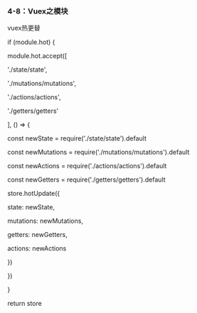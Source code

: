 <h3>4-8：Vuex之模块</h3   
<p>vuex热更替</p>
<p> if (module.hot) {</p>
<p>module.hot.accept([</p>
<p>'./state/state',</p>
<p> './mutations/mutations',</p>
<p> './actions/actions',</p>
<p>'./getters/getters'</p>
<p> ], () => {</p>
<p> const newState = require('./state/state').default</p>
<p>const newMutations = require('./mutations/mutations').default</p>
<p>const newActions = require('./actions/actions').default</p>
<p> const newGetters = require('./getters/getters').default</p>
<p>store.hotUpdate({</p>
<p>state: newState,</p>
<p>mutations: newMutations,</p>
<p>getters: newGetters,</p>
<p>actions: newActions</p>
<p>})</p>
<p>})</p>
<p>}</p>
<p>return store</p>
  
        
          
         
         
          
       
         
          
          
         
    
          
            
            
            
            
  
      
      
        
        
   
   
       
        
    

